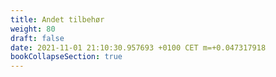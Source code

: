 ```yaml
---
title: Andet tilbehør
weight: 80
draft: false
date: 2021-11-01 21:10:30.957693 +0100 CET m=+0.047317918
bookCollapseSection: true
---
```





